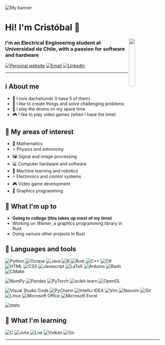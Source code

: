 <!-- Sources:
https://github.com/alexandresanlim/Badges4-README.md-Profile
https://github.com/Ileriayo/markdown-badges
https://github.com/anuraghazra/github-readme-stats
 -->

<!-- https://www.pinterest.cl/pin/856035841641281772/ -->
<img align="center" src="https://user-images.githubusercontent.com/58194113/145742223-fdf9dd40-9db5-4899-8472-7face0578f98.gif" alt="My banner">


# Hi! I'm Cristóbal :vulcan_salute:

<!-- https://hdqwalls.com/solar-system-minimalism-wallpaper -->
<img align="right" src="https://user-images.githubusercontent.com/58194113/145751939-38e7efd0-9d6e-4173-ace8-d254832d1621.png" width="20%">

### I'm an Electrical Engineering student at Universidad de Chile, with a passion for software and hardware

[![Personal website](https://img.shields.io/badge/website-000000?style=for-the-badge&logo=About.me&logoColor=white)](https://no-tengo-nombre.github.io/)
[![Email](https://img.shields.io/badge/Email-D14836?style=for-the-badge&logo=gmail&logoColor=white)](mailto:callendes.molina@gmail.com)
[![LinkedIn](https://img.shields.io/badge/LinkedIn-0077B5?style=for-the-badge&logo=linkedin&logoColor=white)](https://www.linkedin.com/in/cristobal-allendes-molina/)

---
## :information_source: About me
- :dog: I love dachshunds (I have 5 of them)
- :hammer: I like to create things and solve challenging problems
- :drum: I play the drums on my spare time
- :video_game: I like to play video games (when I have the time)

## :telescope: My areas of interest
- :abacus: Mathematics
- :star: Physics and astronomy
- :framed_picture: Signal and image processing
- :computer: Computer hardware and software
- :robot: Machine learning and robotics
- :zap: Electronics and control systems
- :video_game: Video game development
- :art: Graphics programming

## :eyes: What I'm up to
- **Going to college (this takes up most of my time)**
- Working on *Wiener*, a graphics programming library in Rust
- Doing variuos other projects in Rust

## :wrench: Languages and tools
![Python](https://img.shields.io/badge/python-3670A0?style=for-the-badge&logo=python&logoColor=ffdd54)
![Octave](https://img.shields.io/badge/OCTAVE-darkblue?style=for-the-badge&logo=octave&logoColor=fcd683)
![Java](https://img.shields.io/badge/java-%23ED8B00.svg?style=for-the-badge&logo=java&logoColor=white)
![R](https://img.shields.io/badge/r-%23276DC3.svg?style=for-the-badge&logo=r&logoColor=white)
![Rust](https://img.shields.io/badge/rust-%23000000.svg?style=for-the-badge&logo=rust&logoColor=white)
![C++](https://img.shields.io/badge/c++-%2300599C.svg?style=for-the-badge&logo=c%2B%2B&logoColor=white)
![C#](https://img.shields.io/badge/C%23-239120?style=for-the-badge&logo=c-sharp&logoColor=white)
![HTML](https://img.shields.io/badge/HTML5-E34F26?style=for-the-badge&logo=html5&logoColor=white)
![CSS](https://img.shields.io/badge/CSS3-1572B6?style=for-the-badge&logo=css3&logoColor=white)
![Javascript](https://img.shields.io/badge/JavaScript-323330?style=for-the-badge&logo=javascript&logoColor=F7DF1E)
![LaTeX](https://img.shields.io/badge/LaTeX-47A141?style=for-the-badge&logo=LaTeX&logoColor=white)
![Arduino](https://img.shields.io/badge/Arduino-00979D?style=for-the-badge&logo=Arduino&logoColor=white)
![Bash](https://img.shields.io/badge/Bash-121011?style=for-the-badge&logo=gnu-bash&logoColor=white)
![CMake](https://img.shields.io/badge/CMake-%23008FBA.svg?style=for-the-badge&logo=cmake&logoColor=white)

![NumPy](https://img.shields.io/badge/Numpy-777BB4?style=for-the-badge&logo=numpy&logoColor=white)
![Pandas](https://img.shields.io/badge/Pandas-2C2D72?style=for-the-badge&logo=pandas&logoColor=white)
![PyTorch](https://img.shields.io/badge/PyTorch-%23EE4C2C.svg?style=for-the-badge&logo=PyTorch&logoColor=white)
![scikit-learn](https://img.shields.io/badge/scikit--learn-%23F7931E.svg?style=for-the-badge&logo=scikit-learn&logoColor=white)
![OpenGL](https://img.shields.io/badge/OpenGL-%23FFFFFF.svg?style=for-the-badge&logo=opengl)

![Visual Studio Code](https://img.shields.io/badge/VS%20Code-0078d7.svg?style=for-the-badge&logo=visual-studio-code&logoColor=white)
![PyCharm](https://img.shields.io/badge/pycharm-143?style=for-the-badge&logo=pycharm&logoColor=black&color=black&labelColor=green)
![IntelliJ IDEA](https://img.shields.io/badge/IntelliJIDEA-000000.svg?style=for-the-badge&logo=intellij-idea&logoColor=white)
![Vim](https://img.shields.io/badge/VIM-%2311AB00.svg?style=for-the-badge&logo=vim&logoColor=white)
![Neovim](https://img.shields.io/badge/NeoVim-%2357A143.svg?&style=for-the-badge&logo=neovim&logoColor=white)
![Git](https://img.shields.io/badge/git-%23F05033.svg?style=for-the-badge&logo=git&logoColor=white)
![Linux](https://img.shields.io/badge/Linux-FCC624?style=for-the-badge&logo=linux&logoColor=black)
![Microsoft Office](https://img.shields.io/badge/MS_Office-D83B01?style=for-the-badge&logo=microsoft-office&logoColor=white)
![Microsoft Excel](https://img.shields.io/badge/MS_Excel-217346?style=for-the-badge&logo=microsoft-excel&logoColor=white)

<!-- ![stats](https://github-readme-stats.vercel.app/api/top-langs/?username=No-tengo-nombre&layout=compact&text_color=718096&bg_color=ffffff00&hide_title=false&include_all_commits=true&count_private=true&hide_border=true&langs_count=10) -->
![stats](https://vercel-instance-host-7hur.vercel.app/api/top-langs/?username=No-tengo-nombre&layout=compact&text_color=718096&bg_color=ffffff00&hide_title=false&include_all_commits=true&count_private=true&hide_border=true&langs_count=10&hide=jupyter%20notebook,tex)

## :book: What I'm learning

![C](https://img.shields.io/badge/c-%2300599C.svg?style=for-the-badge&logo=c&logoColor=white)
![Julia](https://img.shields.io/badge/-Julia-9558B2?style=for-the-badge&logo=julia&logoColor=white)
![Lua](https://img.shields.io/badge/lua-%232C2D72.svg?style=for-the-badge&logo=lua&logoColor=white)
![Vulkan](https://img.shields.io/badge/Vulkan-a11111?style=for-the-badge&logo=vulkan&logoColor=white)
![Go](https://img.shields.io/badge/go-%2300ADD8.svg?style=for-the-badge&logo=go&logoColor=white)

---

